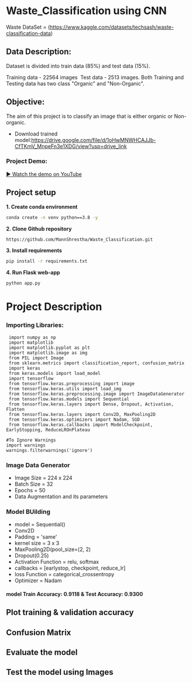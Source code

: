 # Waste_Classification using CNN
Waste DataSet = (https://www.kaggle.com/datasets/techsash/waste-classification-data)

## Data Description:

Dataset is divided into train data (85%) and test data (15%).

Training data - 22564 images  Test data - 2513 images. Both Training and Testing data has two class "Organic" and "Non-Organic".

## Objective:
The aim of this project is to classify an image that is either organic or Non-organic.

* Download trained model:https://drive.google.com/file/d/1oHwMNWHCAJJb-CfTKmV_MnpeFn3e1XDG/view?usp=drive_link

### Project Demo:
[▶ Watch the demo on YouTube](https://www.youtube.com/watch?v=LYFm1ubyQC8)

## Project setup
**1. Create conda environment**
```bash
conda create -n venv python==3.8 -y
```
**2. Clone Github repository**
```bash
https://github.com/MannShrestha/Waste_Classification.git
```
**3. Install requirements**
```bash
pip install -r requirements.txt
```

**4. Run Flask web-app**
```bash
python app.py
```

# Project Description
### Importing Libraries:
```
 import numpy as np
 import matplotlib
 import matplotlib.pyplot as plt
 import matplotlib.image as img
 from PIL import Image
 from sklearn.metrics import classification_report, confusion_matrix
 import keras
 from keras.models import load_model
 import tensorflow
 from tensorflow.keras.preprocessing import image
 from tensorflow.keras.utils import load_img
 from tensorflow.keras.preprocessing.image import ImageDataGenerator
 from tensorflow.keras.models import Sequential
 from tensorflow.keras.layers import Dense, Dropout, Activation, Flatten
 from tensorflow.keras.layers import Conv2D, MaxPooling2D
 from tensorflow.keras.optimizers import Nadam, SGD
 from tensorflow.keras.callbacks import ModelCheckpoint, EarlyStopping, ReduceLROnPlateau

#To Ignore Warnings
import warnings
warnings.filterwarnings('ignore')
```

### Image Data Generator
- Image Size = 224 x 224
- Batch Size = 32 
- Epochs = 50
- Data Augmentation and its parameters

### Model BUilding
- model = Sequential()
- Conv2D
- Padding = 'same'
- kernel size = 3 x 3
- MaxPooling2D(pool_size=(2, 2)
- Dropout(0.25)
- Activation Function = relu, softmax
- callbacks = [earlystop, checkpoint, reduce_lr]
- loss Function = categorical_crossentropy
- Optimizer = Nadam
  
#### model Train Accuracy: 0.9118  & Test Accuracy: 0.9300

## Plot training & validation accuracy
## Confusion Matrix

## Evaluate the model
## Test the model using Images

